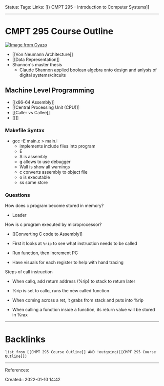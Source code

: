 Status: 
Tags: 
Links: [[) CMPT 295 - Introduction to Computer Systems]]
___
# CMPT 295 Course Outline
[![Image from Gyazo](https://i.gyazo.com/eca78ba1f32101e95fbdc6d758e28538.png)](https://gyazo.com/eca78ba1f32101e95fbdc6d758e28538)
- [[Von Neumann Architecture]]
- [[Data Representation]]
- Shannon's master thesis
	- Claude Shannon applied boolean algebra onto design and anlysis of digital systems/circuits

## Machine Level Programming
- [[x86-64 Assembly]]
- [[Central Processing Unit (CPU)]]
- [[Caller vs Callee]]
- [[]]
### Makefile Syntax
- gcc -E main.c > main.i
	- implements include files into program
	- E
	- S is assembly
	- g allows to use debugger
	- Wall is show all warnings
	- c converts assembly to object file
	- o is executable
	- ss some store
### Questions
How does c program become stored in memory?
- Loader

How is c program executed by microprocessor?
- [[Converting C code to Assembly]]

- First it looks at `%rip` to see what instruction needs to be called
- Run function, then increment PC
- Have visuals for each register to help with hand tracing


Steps of call instruction
- When callq, add return address (%rip) to stack to return later
- %rip is set to callq, runs the new called function

- When coming across a ret, it grabs from stack and puts into %rip
- When calling a function inside a function, its return value will be stored in %rax
___
# Backlinks
```dataview
list from [[CMPT 295 Course Outline]] AND !outgoing([[CMPT 295 Course Outline]])
```
___
References:

Created:: 2022-01-10 14:42
